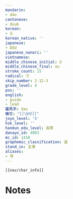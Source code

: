 ```yaml
---
mandarin:
- dǎo
cantonese:
- dou6
korean:
- 도
korean_native: ''
japanese:
- DOU
japanese_nanori: ''
vietnamese:
middle_chinese_initial: d
middle_chinese_final: ɑu
stroke_count: 15
radical: 寸
skip_number: 2-12-3
grade_level: 4
pos: ''
english:
- guide
- lead
羅馬字: dau
韓文: "[[\b닷]]"
joyo_level: '5'
hsk_level: ''
hanmun_edu_level: 高等
danayo_id: 4083
mc_id: 1410
graphemic_classification: 道
stand_in: 主導
aliases:
- 导
---
```

```meta-bind-embed
[[nav/char_info]]
```

# Notes
